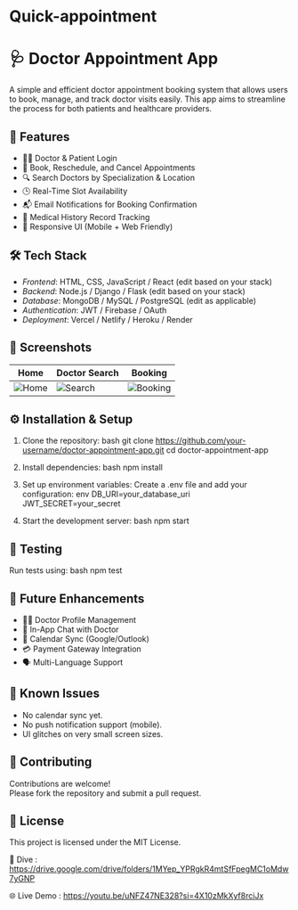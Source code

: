 # Quick-appointment
# 🩺 Doctor Appointment App

A simple and efficient doctor appointment booking system that allows users to book, manage, and track doctor visits easily. This app aims to streamline the process for both patients and healthcare providers.

## 🚀 Features

- 👨‍⚕ Doctor & Patient Login
- 📅 Book, Reschedule, and Cancel Appointments
- 🔍 Search Doctors by Specialization & Location
- 🕒 Real-Time Slot Availability
- 📬 Email Notifications for Booking Confirmation
- 📜 Medical History Record Tracking
- 📱 Responsive UI (Mobile + Web Friendly)

## 🛠 Tech Stack

- *Frontend*: HTML, CSS, JavaScript / React (edit based on your stack)
- *Backend*: Node.js / Django / Flask (edit based on your stack)
- *Database*: MongoDB / MySQL / PostgreSQL (edit as applicable)
- *Authentication*: JWT / Firebase / OAuth
- *Deployment*: Vercel / Netlify / Heroku / Render

## 📸 Screenshots

| Home | Doctor Search | Booking |
|------|---------------|---------|
| ![Home](screenshots/home.png) | ![Search](screenshots/search.png) | ![Booking](screenshots/booking.png) |

## ⚙ Installation & Setup

1. Clone the repository:
   bash
   git clone https://github.com/your-username/doctor-appointment-app.git
   cd doctor-appointment-app
   

2. Install dependencies:
   bash
   npm install
   

3. Set up environment variables:
   Create a .env file and add your configuration:
   env
   DB_URI=your_database_uri
   JWT_SECRET=your_secret
   

4. Start the development server:
   bash
   npm start
   

## 🧪 Testing

Run tests using:
bash
npm test


## 📌 Future Enhancements

- 👨‍⚕ Doctor Profile Management
- 💬 In-App Chat with Doctor
- 📆 Calendar Sync (Google/Outlook)
- 💳 Payment Gateway Integration
- 🗣 Multi-Language Support

## 🐞 Known Issues

- No calendar sync yet.
- No push notification support (mobile).
- UI glitches on very small screen sizes.

## 🤝 Contributing

Contributions are welcome!  
Please fork the repository and submit a pull request.

## 📄 License

This project is licensed under the MIT License.

🔗 Dive : https://drive.google.com/drive/folders/1MYep_YPRgkR4mtSfFpegMC1oMdw7yGNP

🌐 Live Demo : https://youtu.be/uNFZ47NE328?si=4X10zMkXyf8rciJx
